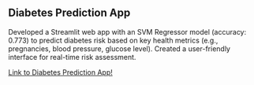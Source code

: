 ## Diabetes Prediction App

Developed a Streamlit web app with an SVM Regressor model (accuracy: 0.773) to predict diabetes risk based on key health metrics (e.g., pregnancies, blood pressure, glucose level). Created a user-friendly interface for real-time risk assessment.

[Link to Diabetes Prediction App!](https://diabetes-prediction-app-vgagnzzgchcbtgohoah23q.streamlit.app/)
